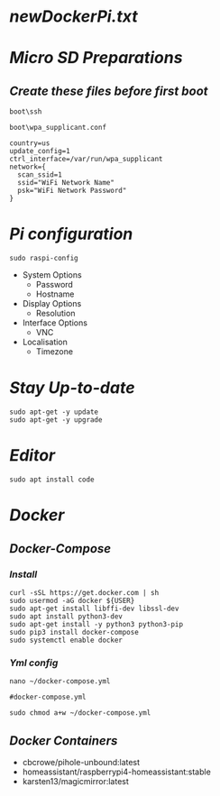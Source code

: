 # ***newDockerPi.txt***

# ***Micro SD Preparations***
## ***Create these files before first boot***
`boot\ssh`

`boot\wpa_supplicant.conf`
```
country=us
update_config=1
ctrl_interface=/var/run/wpa_supplicant
network={
  scan_ssid=1
  ssid="WiFi Network Name"
  psk="WiFi Network Password"
}
```

# ***Pi configuration***
`sudo raspi-config`
- System Options
  - Password
  - Hostname
- Display Options
  - Resolution
- Interface Options  
  - VNC
- Localisation
  - Timezone

# ***Stay Up-to-date***
```
sudo apt-get -y update
sudo apt-get -y upgrade
```

# ***Editor***
`sudo apt install code`

# ***Docker***
## ***Docker-Compose***
### ***Install***
```
curl -sSL https://get.docker.com | sh
sudo usermod -aG docker ${USER}
sudo apt-get install libffi-dev libssl-dev
sudo apt install python3-dev
sudo apt-get install -y python3 python3-pip
sudo pip3 install docker-compose
sudo systemctl enable docker
```
### ***Yml config***
`nano ~/docker-compose.yml`
```
#docker-compose.yml
```

`sudo chmod a+w ~/docker-compose.yml`

## ***Docker Containers***
- cbcrowe/pihole-unbound:latest
- homeassistant/raspberrypi4-homeassistant:stable
- karsten13/magicmirror:latest
